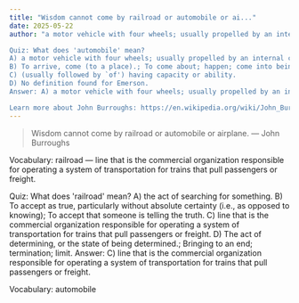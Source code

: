 ```yaml
---
title: "Wisdom cannot come by railroad or automobile or ai..."
date: 2025-05-22
author: "a motor vehicle with four wheels; usually propelled by an internal combustion engine.

Quiz: What does 'automobile' mean?
A) a motor vehicle with four wheels; usually propelled by an internal combustion engine.
B) To arrive, come (to a place).; To come about; happen; come into being; arise.
C) (usually followed by `of') having capacity or ability.
D) No definition found for Emerson.
Answer: A) a motor vehicle with four wheels; usually propelled by an internal combustion engine.

Learn more about John Burroughs: https://en.wikipedia.org/wiki/John_Burroughs"
---
```


> Wisdom cannot come by railroad or automobile or airplane. — John Burroughs

Vocabulary: railroad — line that is the commercial organization responsible for operating a system of transportation for trains that pull passengers or freight.

Quiz: What does 'railroad' mean?
A) the act of searching for something.
B) To accept as true, particularly without absolute certainty (i.e., as opposed to knowing); To accept that someone is telling the truth.
C) line that is the commercial organization responsible for operating a system of transportation for trains that pull passengers or freight.
D) The act of determining, or the state of being determined.; Bringing to an end; termination; limit.
Answer: C) line that is the commercial organization responsible for operating a system of transportation for trains that pull passengers or freight.

Vocabulary: automobile
